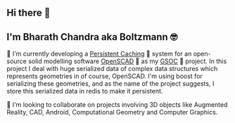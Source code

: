 ## Hi there 👋

<!--
**tbharathchandra/tbharathchandra** is a ✨ _special_ ✨ repository because its `README.md` (this file) appears on your GitHub profile.

Here are some ideas to get you started:

- 🔭 I’m currently working on ...
- 🌱 I’m currently learning ...
- 👯 I’m looking to collaborate on ...
- 🤔 I’m looking for help with ...
- 💬 Ask me about ...
- 📫 How to reach me: ...
- 😄 Pronouns: ...
- ⚡ Fun fact: ...
-->
## I'm **Bharath Chandra** aka **Boltzmann** :nerd_face:

🔭 I'm currently developing a [Persistent Caching](https://github.com/openscad/openscad/pull/3316) :ledger: system for an open-source solid modelling software [OpenSCAD](https://www.openscad.org/) :star_struck: as my [GSOC](https://summerofcode.withgoogle.com/projects/#5522327720165376) :cowboy_hat_face: project. In this project I deal with huge serialized data of complex data structures which represents geometries in of course, OpenSCAD. I'm using boost for serializing these geometries, and as the name of the project suggests, I store this serialized data in redis to make it persistent.  

👯 I'm looking to collaborate on projects involving 3D objects like Augmented Reality, CAD, Android, Computational Geometry and Computer Graphics.
